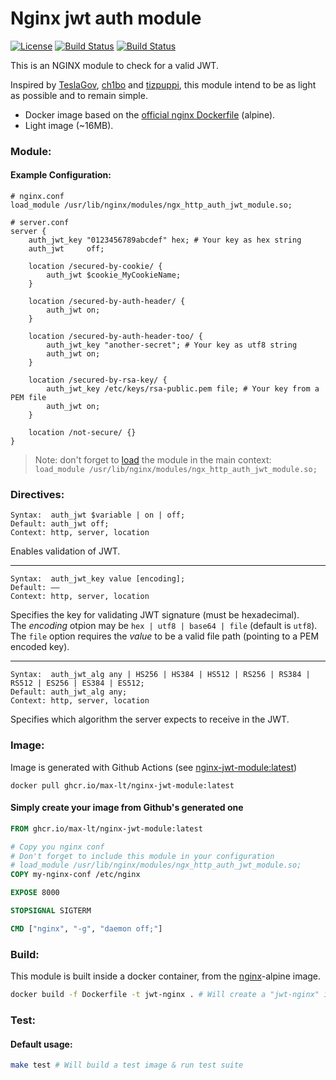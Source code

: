 [github-license-url]: /blob/master/LICENSE
[action-docker-url]: https://github.com/max-lt/nginx-jwt-module/actions/workflows/docker.yml
[github-container-url]: https://github.com/max-lt/nginx-jwt-module/pkgs/container/nginx-jwt-module

# Nginx jwt auth module
[![License](https://img.shields.io/github/license/maxx-t/nginx-jwt-module.svg)][github-license-url]
[![Build Status](https://github.com/max-lt/nginx-jwt-module/actions/workflows/docker.yml/badge.svg)][action-docker-url]
[![Build Status](https://ghcr-badge.deta.dev/max-lt/nginx-jwt-module/size)][action-docker-url]

This is an NGINX module to check for a valid JWT.

Inspired by [TeslaGov](https://github.com/TeslaGov/ngx-http-auth-jwt-module), [ch1bo](https://github.com/ch1bo/nginx-jwt) and [tizpuppi](https://github.com/tizpuppi/ngx_http_auth_jwt_module), this module intend to be as light as possible and to remain simple.
 - Docker image based on the [official nginx Dockerfile](https://github.com/nginxinc/docker-nginx) (alpine).
 - Light image (~16MB).

### Module:

#### Example Configuration:
```nginx
# nginx.conf
load_module /usr/lib/nginx/modules/ngx_http_auth_jwt_module.so;
```

```nginx
# server.conf
server {
    auth_jwt_key "0123456789abcdef" hex; # Your key as hex string
    auth_jwt     off;

    location /secured-by-cookie/ {
        auth_jwt $cookie_MyCookieName;
    }

    location /secured-by-auth-header/ {
        auth_jwt on;
    }

    location /secured-by-auth-header-too/ {
        auth_jwt_key "another-secret"; # Your key as utf8 string
        auth_jwt on;
    }

    location /secured-by-rsa-key/ {
        auth_jwt_key /etc/keys/rsa-public.pem file; # Your key from a PEM file
        auth_jwt on;
    }

    location /not-secure/ {}
}
```

> Note: don't forget to [load](http://nginx.org/en/docs/ngx_core_module.html#load_module) the module in the main context: <br>`load_module /usr/lib/nginx/modules/ngx_http_auth_jwt_module.so;`

### Directives:

    Syntax:	 auth_jwt $variable | on | off;
    Default: auth_jwt off;
    Context: http, server, location

Enables validation of JWT.<hr>

    Syntax:	 auth_jwt_key value [encoding];
    Default: ——
    Context: http, server, location

Specifies the key for validating JWT signature (must be hexadecimal).<br>
The *encoding* otpion may be `hex | utf8 | base64 | file` (default is `utf8`).<br>
The `file` option requires the *value* to be a valid file path (pointing to a PEM encoded key).

<hr>

    Syntax:	 auth_jwt_alg any | HS256 | HS384 | HS512 | RS256 | RS384 | RS512 | ES256 | ES384 | ES512;
    Default: auth_jwt_alg any;
    Context: http, server, location

Specifies which algorithm the server expects to receive in the JWT.

### Image:
Image is generated with Github Actions (see [nginx-jwt-module:latest][github-container-url])

```
docker pull ghcr.io/max-lt/nginx-jwt-module:latest
```

#### Simply create your image from Github's generated one
```dockerfile
FROM ghcr.io/max-lt/nginx-jwt-module:latest

# Copy you nginx conf
# Don't forget to include this module in your configuration
# load_module /usr/lib/nginx/modules/ngx_http_auth_jwt_module.so;
COPY my-nginx-conf /etc/nginx

EXPOSE 8000

STOPSIGNAL SIGTERM

CMD ["nginx", "-g", "daemon off;"]
```

### Build:
This module is built inside a docker container, from the [nginx](https://hub.docker.com/_/nginx/)-alpine image.

```bash
docker build -f Dockerfile -t jwt-nginx . # Will create a "jwt-nginx" image
```

### Test:

#### Default usage:
```bash
make test # Will build a test image & run test suite
```
